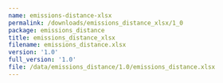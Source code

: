 ```yaml
---
name: emissions-distance-xlsx
permalink: /downloads/emissions_distance_xlsx/1_0
package: emissions_distance
title: emissions_distance_xlsx
filename: emissions_distance.xlsx
version: '1.0'
full_version: '1.0'
file: /data/emissions_distance/1.0/emissions_distance.xlsx
---
```

